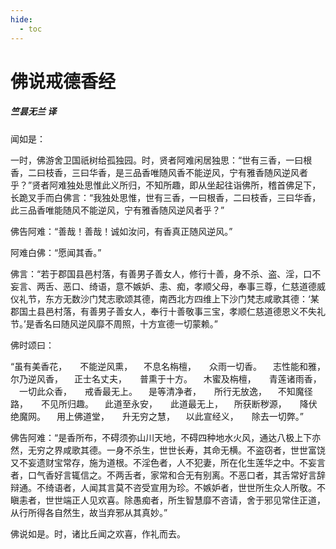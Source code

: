```yaml
---
hide:
  - toc
---
```


# **佛说戒德香经**

##### 竺昙无兰 译

闻如是：

一时，佛游舍卫国祇树给孤独园。时，贤者阿难闲居独思：“世有三香，一曰根香，二曰枝香，三曰华香，是三品香唯随风香不能逆风，宁有雅香随风逆风者乎？”贤者阿难独处思惟此义所归，不知所趣，即从坐起往诣佛所，稽首佛足下，长跪叉手而白佛言：“我独处思惟，世有三香，一曰根香，二曰枝香，三曰华香，此三品香唯能随风不能逆风，宁有雅香随风逆风者乎？”

佛告阿难：“善哉！善哉！诚如汝问，有香真正随风逆风。”

阿难白佛：“愿闻其香。”

佛言：“若于郡国县邑村落，有善男子善女人，修行十善，身不杀、盗、淫，口不妄言、两舌、恶口、绮语，意不嫉妒、恚、痴，孝顺父母，奉事三尊，仁慈道德威仪礼节，东方无数沙门梵志歌颂其德，南西北方四维上下沙门梵志咸歌其德：‘某郡国土县邑村落，有善男子善女人，奉行十善敬事三宝，孝顺仁慈道德恩义不失礼节。’是香名曰随风逆风靡不周照，十方宣德一切蒙赖。”

佛时颂曰：

“虽有美香花，　　不能逆风熏，
　不息名栴檀，　　众雨一切香。
　志性能和雅，　　尔乃逆风香，
　正士名丈夫，　　普熏于十方。
　木蜜及栴檀，　　青莲诸雨香，
　一切此众香，　　戒香最无上。
　是等清净者，　　所行无放逸，
　不知魔径路，　　不见所归趣。
　此道至永安，　　此道最无上，
　所获断秽源，　　降伏绝魔网。
　用上佛道堂，　　升无穷之慧，
　以此宣经义，　　除去一切弊。”

佛告阿难：“是香所布，不碍须弥山川天地，不碍四种地水火风，通达八极上下亦然，无穷之界咸歌其德。一身不杀生，世世长寿，其命无横。不盗窃者，世世富饶又不妄遗财宝常存，施为道根。不淫色者，人不犯妻，所在化生莲华之中。不妄言者，口气香好言辄信之。不两舌者，家常和合无有别离。不恶口者，其舌常好言辞辩通。不绮语者，人闻其言莫不咨受宣用为珍。不嫉妒者，世世所生众人所敬。不瞋恚者，世世端正人见欢喜。除愚痴者，所生智慧靡不咨请，舍于邪见常住正道，从行所得各自然生，故当弃邪从其真妙。”

佛说如是。时，诸比丘闻之欢喜，作礼而去。